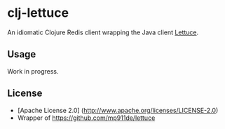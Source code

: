 # clj-lettuce

An idiomatic Clojure Redis client wrapping the Java client [Lettuce](https://github.com/mp911de/lettuce).

## Usage

Work in progress.

## License

* [Apache License 2.0] (http://www.apache.org/licenses/LICENSE-2.0)
* Wrapper of https://github.com/mp911de/lettuce
